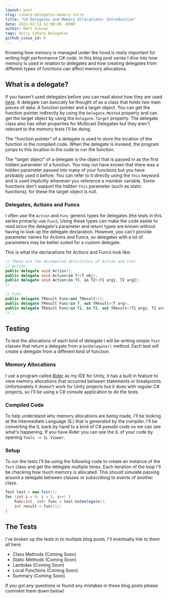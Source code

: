 ```yaml
---
layout: post
slug: csharp-delegates-memory-intro
title: "C# Delegates and Memory Allocations: Introduction"
date: 2021-02-14 12:00:00 -0500
author: Matt Gibson
tags: Unity CSharp Delegates
github_issue_id: 6
---
```


Knowing how memory is managed under the hood is really important for writing high performance C# code. In this blog post series I dive into how memory is used in relation to delegates and how creating delegates from different types of functions can affect memory allocations.

<!--more-->

## What is a delegate?
If you haven't used delegates before you can read about how they are used [here](https://docs.microsoft.com/en-us/dotnet/csharp/programming-guide/delegates/). A delegate can basically be thought of as a class that holds two main pieces of data: A function pointer and a target object. You can get the function pointer indirectly by using the `Delegate.Method` property and can get the target object by using the `Delegate.Target` property. The delegate class also has other properties for Multicast Delegates but they aren't relevant to the memory tests I'll be doing.

The "function pointer" of a delegate is used to store the location of the function in the compiled code. When the delegate is invoked, the program jumps to this location in the code to run the function.

The "target object" of a delegate is the object that is passed in as the first hidden parameter of a function. You may not have known that there was a hidden parameter passed into many of your functions but you have probably used it before. You can refer to it directly using the `this` keyword and is used implicitly whenever you reference a member variable. Some functions don't support the hidden `this` parameter (such as static functions), for these the target object is null.

### Delegates, Actions and Funcs
I often use the `Action` and `Func` generic types for delegates (the tests in this series primarily use `Func`). Using these types can make the code easier to read since the delegate's parameter and return types are known without having to look up the delegate declaration. However, you can't provide parameter names for Actions and Funcs, so delegates with a lot of parameters may be better suited for a custom delegate.

This is what the declarations for Actions and Funcs look like:
```c#
// These are the decompiled definitions of Action and Func
// Action
public delegate void Action();
public delegate void Action<in T>(T obj);
public delegate void Action<in T1, in T2>(T1 arg1, T2 arg2);
// ...

// Func
public delegate TResult Func<out TResult>();
public delegate TResult Func<in T, out TResult>(T arg);
public delegate TResult Func<in T1, in T2, out TResult>(T1 arg1, T2 arg2);
// ...
```

## Testing
To test the allocations of each kind of delegate I will be writing simple `Test` classes that return a delegate from a `GetDelegate()` method. Each test will create a delegate from a different kind of function.

### Memory Allocations
I use a program called [Rider](https://www.jetbrains.com/rider/) as my IDE for Unity, it has a built in feature to view memory allocations that occurred between statements or breakpoints. Unfortunately it doesn't work for Unity projects but it does with regular C# projects, so I'll be using a C# console application to do the tests.

### Compiled Code
To help understand why memory allocations are being made, I'll be looking at the Intermediate Language (IL) that is generated by the compiler. I'll be converting the IL back by hand to a kind of C# pseudo code so we can see what's happening. If you have Rider you can see the IL of your code by opening `Tools -> IL Viewer`.

### Setup
To run the tests I'll be using the following code to create an instance of the `Test` class and get the delegate multiple times. Each iteration of the loop I'll be checking how much memory is allocated. This should simulate passing around a delegate between classes or subscribing to events of another class.

```c#
Test test = new Test();
for (int i = 0; i < 5; i++) {
	Func<int, int> func = test.GetDelegate();
	int result = func(1);
}
```

## The Tests
I've broken up the tests in to multiple blog posts, I'll eventually link to them all here:
- Class Methods (Coming Soon)
- Static Methods (Coming Soon)
- Lambdas (Coming Soon)
- Local Functions (Coming Soon)
- Summary (Coming Soon)

If you got any questions or found any mistakes in these blog posts please comment them down below!
